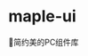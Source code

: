 # maple-ui
🍁简约美的PC组件库
[](https://user-images.githubusercontent.com/25033420/43576384-c90c7374-967b-11e8-80e7-0e2dbabf4c53.png)
